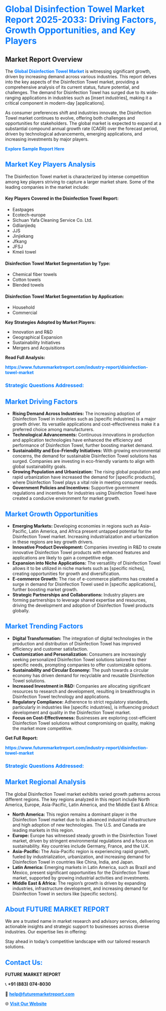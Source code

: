 <h1 style="color: #007BFF;">Global Disinfection Towel Market Report 2025-2033: Driving Factors, Growth Opportunities, and Key Players</h1>

<section id="overview">
<h2>Market Report Overview</h2>
<p>The <a href="https://www.futuremarketreport.com/industry-report/disinfection-towel-market" style="color: #007BFF; text-decoration: none;"><strong>Global Disinfection Towel Market</strong></a> is witnessing significant growth, driven by increasing demand across various industries. This report delves into the key aspects of the Disinfection Towel market, providing a comprehensive analysis of its current status, future potential, and challenges. The demand for Disinfection Towel has surged due to its wide-ranging applications in industries such as [insert industries], making it a critical component in modern-day [applications].</p>
<p>As consumer preferences shift and industries innovate, the Disinfection Towel market continues to evolve, offering both challenges and opportunities for stakeholders. The global market is expected to expand at a substantial compound annual growth rate (CAGR) over the forecast period, driven by technological advancements, emerging applications, and increasing investments by major players.</p>
</section>

<section id="overview">
<p><a href="https://www.futuremarketreport.com/request-sample/reportId=86285" style="color: #007BFF; text-decoration: none;"><strong>Explore Sample Report Here</strong></a></p>
</section>

<section id="key-players">
<h2 style="color: #007BFF;">Market Key Players Analysis</h2>
<p>The Disinfection Towel market is characterized by intense competition among key players striving to capture a larger market share. Some of the leading companies in the market include:</p>
<h4>Key Players Covered in the Disinfection Towel Report:</h4>
<ul><li>Eastpages</li><li>Ecotech-europe</li><li>Sichuan Yafa Cleaning Service Co. Ltd.</li><li>Gdlianjiedq</li><li>JJS</li><li>Jinjiekang</li><li>Jfkang</li><li>JFSJ</li><li>Kmeii towel</li></ul>
<h4>Disinfection Towel Market Segmentation by Type:</h4>
<ul><li>Chemical fiber towels</li><li>Cotton towels</li><li>Blended towels</li></ul>

<h4>Disinfection Towel Market Segmentation by Application:</h4>
<ul><li>Household</li><li>Commercial</li></ul>
<p><strong>Key Strategies Adopted by Market Players:</strong></p>
<ul>
<li>Innovation and R&D</li>
<li>Geographical Expansion</li>
<li>Sustainability Initiatives</li>
<li>Mergers and Acquisitions</li>
</ul>
</section>

<section>
<p><strong>Read Full Analysis: </strong></p><a href="https://www.futuremarketreport.com/industry-report/disinfection-towel-market" style="color: #007BFF; text-decoration: none;"><strong>https://www.futuremarketreport.com/industry-report/disinfection-towel-market</strong></a>
<h3 style="color: #007BFF;">Strategic Questions Addressed:</h3>
</section>

<section id="driving-factors">
<h2 style="color: #007BFF;">Market Driving Factors</h2>
<ul>
<li><strong>Rising Demand Across Industries:</strong> The increasing adoption of Disinfection Towel in industries such as [specific industries] is a major growth driver. Its versatile applications and cost-effectiveness make it a preferred choice among manufacturers.</li>
<li><strong>Technological Advancements:</strong> Continuous innovations in production and application technologies have enhanced the efficiency and performance of Disinfection Towel, further boosting market demand.</li>
<li><strong>Sustainability and Eco-Friendly Initiatives:</strong> With growing environmental concerns, the demand for sustainable Disinfection Towel solutions has surged. Companies are investing in eco-friendly variants to align with global sustainability goals.</li>
<li><strong>Growing Population and Urbanization:</strong> The rising global population and rapid urbanization have increased the demand for [specific products], where Disinfection Towel plays a vital role in meeting consumer needs.</li>
<li><strong>Government Policies and Incentives:</strong> Supportive government regulations and incentives for industries using Disinfection Towel have created a conducive environment for market growth.</li>
</ul>
</section>

<section id="growth-opportunities">
<h2 style="color: #007BFF;">Market Growth Opportunities</h2>
<ul>
<li><strong>Emerging Markets:</strong> Developing economies in regions such as Asia-Pacific, Latin America, and Africa present untapped potential for the Disinfection Towel market. Increasing industrialization and urbanization in these regions are key growth drivers.</li>
<li><strong>Innovative Product Development:</strong> Companies investing in R&D to create innovative Disinfection Towel products with enhanced features and applications are likely to gain a competitive edge.</li>
<li><strong>Expansion into Niche Applications:</strong> The versatility of Disinfection Towel allows it to be utilized in niche markets such as [specific niches], creating opportunities for growth and diversification.</li>
<li><strong>E-commerce Growth:</strong> The rise of e-commerce platforms has created a surge in demand for Disinfection Towel used in [specific applications], further boosting market growth.</li>
<li><strong>Strategic Partnerships and Collaborations:</strong> Industry players are forming partnerships to leverage shared expertise and resources, driving the development and adoption of Disinfection Towel products globally.</li>
</ul>
</section>

<section id="trending-factors">
<h2 style="color: #007BFF;">Market Trending Factors</h2>
<ul>
<li><strong>Digital Transformation:</strong> The integration of digital technologies in the production and distribution of Disinfection Towel has improved efficiency and customer satisfaction.</li>
<li><strong>Customization and Personalization:</strong> Consumers are increasingly seeking personalized Disinfection Towel solutions tailored to their specific needs, prompting companies to offer customizable options.</li>
<li><strong>Sustainability and Circular Economy:</strong> The push towards a circular economy has driven demand for recyclable and reusable Disinfection Towel solutions.</li>
<li><strong>Increased Investment in R&D:</strong> Companies are allocating significant resources to research and development, resulting in breakthroughs in Disinfection Towel technology and applications.</li>
<li><strong>Regulatory Compliance:</strong> Adherence to strict regulatory standards, particularly in industries like [specific industries], is influencing product development and quality in the Disinfection Towel market.</li>
<li><strong>Focus on Cost-Effectiveness:</strong> Businesses are exploring cost-efficient Disinfection Towel solutions without compromising on quality, making the market more competitive.</li>
</ul>
</section>

<section>
<p><strong>Get Full Report: </strong></p><a href="https://www.futuremarketreport.com/industry-report/disinfection-towel-market" style="color: #007BFF; text-decoration: none;"><strong>https://www.futuremarketreport.com/industry-report/disinfection-towel-market</strong></a>
<h3 style="color: #007BFF;">Strategic Questions Addressed:</h3>
</section>


<section id="regional-analysis">
<h2 style="color: #007BFF;">Market Regional Analysis</h2>
<p>The global Disinfection Towel market exhibits varied growth patterns across different regions. The key regions analyzed in this report include North America, Europe, Asia-Pacific, Latin America, and the Middle East & Africa:</p>
<ul>
<li><strong>North America:</strong> This region remains a dominant player in the Disinfection Towel market due to its advanced industrial infrastructure and high adoption of new technologies. The U.S. and Canada are leading markets in this region.</li>
<li><strong>Europe:</strong> Europe has witnessed steady growth in the Disinfection Towel market, driven by stringent environmental regulations and a focus on sustainability. Key countries include Germany, France, and the U.K.</li>
<li><strong>Asia-Pacific:</strong> The Asia-Pacific region is experiencing rapid growth, fueled by industrialization, urbanization, and increasing demand for Disinfection Towel in countries like China, India, and Japan.</li>
<li><strong>Latin America:</strong> Emerging markets in Latin America, such as Brazil and Mexico, present significant opportunities for the Disinfection Towel market, supported by growing industrial activities and investments.</li>
<li><strong>Middle East & Africa:</strong> The region’s growth is driven by expanding industries, infrastructure development, and increasing demand for Disinfection Towel in sectors like [specific sectors].</li>
</ul>
</section>

<footer>
<h2 style="color: #007BFF;">About FUTURE MARKET REPORT</h2>
<p>We are a trusted name in market research and advisory services, delivering actionable insights and strategic support to businesses across diverse industries. Our expertise lies in offering:</p>

<p>Stay ahead in today’s competitive landscape with our tailored research solutions.</p>

<h2 style="color: #007BFF;">Contact Us:</h2>
<p><strong>FUTURE MARKET REPORT</strong></p>
<p>📞 <strong>+91 (883) 074-8030</strong></p>
<p>📧 <strong><a href="mailto:help@futuremarketreport.com" style="color: #007BFF;">help@futuremarketreport.com</a></strong></p>
<p>🌐 <strong><a href="https://www.futuremarketreport.com/" style="color: #007BFF;">Visit Our Website</a></strong></p>
</footer>